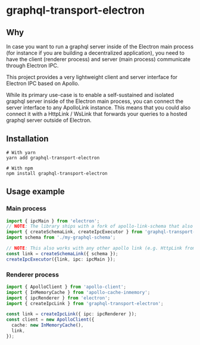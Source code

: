 # graphql-transport-electron

## Why

In case you want to run a graphql server inside of the Electron main process (for instance
if you are building a decentralized application), you need to have the client (renderer process)
and server (main process) communicate through Electron IPC.

This project provides a very lightweight client and server interface for Electron IPC based on
Apollo.

While its primary use-case is to enable a self-sustained and isolated graphql server inside of
the Electron main process, you can connect the server interface to any ApolloLink instance.
This means that you could also connect it with a HttpLink / WsLink that forwards your queries
to a hosted graphql server outside of Electron.

## Installation

```
# With yarn
yarn add graphql-transport-electron

# With npm
npm install graphql-transport-electron
```

## Usage example

### Main process

```typescript
import { ipcMain } from 'electron';
// NOTE: The library ships with a fork of apollo-link-schema that also supports subscriptions.
import { createSchemaLink, createIpcExecutor } from 'graphql-transport-electron';
import schema from './my-graphql-schema';

// NOTE: This also works with any other apollo link (e.g. HttpLink from apollo-link).
const link = createSchemaLink({ schema });
createIpcExecutor({link, ipc: ipcMain });
```

### Renderer process

```typescript
import { ApolloClient } from 'apollo-client';
import { InMemoryCache } from 'apollo-cache-inmemory';
import { ipcRenderer } from 'electron';
import { createIpcLink } from 'graphql-transport-electron';

const link = createIpcLink({ ipc: ipcRenderer });
const client = new ApolloClient({
  cache: new InMemoryCache(),
  link,
});

```
